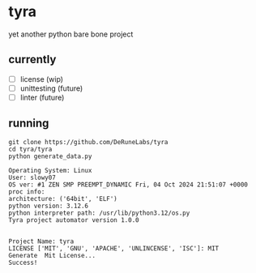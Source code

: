 # tyra
yet another python bare bone project

## currently
- [ ] license (wip)
- [ ] unittesting (future)
- [ ] linter (future)

## running

```
git clone https://github.com/DeRuneLabs/tyra
cd tyra/tyra
python generate_data.py

Operating System: Linux
User: slowy07
OS ver: #1 ZEN SMP PREEMPT_DYNAMIC Fri, 04 Oct 2024 21:51:07 +0000
proc info: 
architecture: ('64bit', 'ELF')
python version: 3.12.6
python interpreter path: /usr/lib/python3.12/os.py
Tyra project automator version 1.0.0


Project Name: tyra
LICENSE ['MIT', 'GNU', 'APACHE', 'UNLINCENSE', 'ISC']: MIT
Generate  Mit License...
Success!
```
